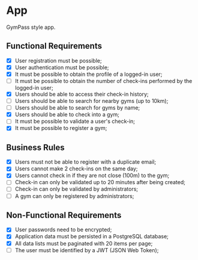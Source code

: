 # App

GymPass style app.

## Functional Requirements

- [x] User registration must be possible;
- [x] User authentication must be possible;
- [x] It must be possible to obtain the profile of a logged-in user;
- [ ] It must be possible to obtain the number of check-ins performed by the logged-in user;
- [x] Users should be able to access their check-in history;
- [ ] Users should be able to search for nearby gyms (up to 10km);
- [ ] Users should be able to search for gyms by name;
- [x] Users should be able to check into a gym;
- [ ] It must be possible to validate a user's check-in;
- [x] It must be possible to register a gym;

## Business Rules

- [x] Users must not be able to register with a duplicate email;
- [x] Users cannot make 2 check-ins on the same day;
- [x] Users cannot check in if they are not close (100m) to the gym;
- [ ] Check-in can only be validated up to 20 minutes after being created;
- [ ] Check-in can only be validated by administrators;
- [ ] A gym can only be registered by administrators;

## Non-Functional Requirements

- [x] User passwords need to be encrypted;
- [x] Application data must be persisted in a PostgreSQL database;
- [x] All data lists must be paginated with 20 items per page;
- [ ] The user must be identified by a JWT (JSON Web Token);
